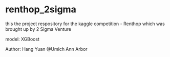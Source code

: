 # renthop_2sigma
this the project respository for the kaggle competition - Renthop which was brought up by 2 Sigma Venture

model: XGBoost

Author: Hang Yuan @Umich Ann Arbor
